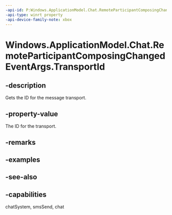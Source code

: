 ```yaml
---
-api-id: P:Windows.ApplicationModel.Chat.RemoteParticipantComposingChangedEventArgs.TransportId
-api-type: winrt property
-api-device-family-note: xbox
---
```


<!-- Property syntax
public string TransportId { get; }
-->

# Windows.ApplicationModel.Chat.RemoteParticipantComposingChangedEventArgs.TransportId

## -description
Gets the ID for the message transport.

## -property-value
The ID for the transport.

## -remarks

## -examples

## -see-also

## -capabilities
chatSystem, smsSend, chat

